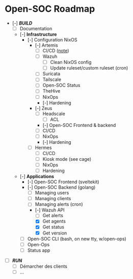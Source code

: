# Open-SOC Roadmap

- [-] ***BUILD***
  - [ ] Documentation
  - [-] **Infrastructure**
    - [-] Configuration NixOS
      - [-] Artemis
        - [ ] CI/CD ([note](https://mccd.space/posts/git-to-deploy/))
        - [ ] Wazuh
          - [ ] Clean NixOS config
          - [ ] Update ruleset/custom ruleset (cron)
        - [ ] Suricata
        - [ ] Tailscale
        - [ ] Open-SOC Status
        - [ ] TheHive
        - [ ] NixOps
        - [-] Hardening
      - [-] Zeus
        - [ ] Headscale
          - [ ] ACL
        - [-] Open-SOC Frontend & backend
        - [ ] CI/CD
        - [ ] NixOps
        - [-] Hardening
      - [ ] Hermes
        - [ ] CI/CD
        - [ ] Kiosk mode (see cage)
        - [ ] NixOps
        - [ ] Hardening
  - [-] **Applications**
    - [-] Open-SOC Frontend (sveltekit)
    - [-] Open-SOC Backend (golang)
      - [ ] Managing users
      - [ ] Managing clients
      - [ ] Managing alerts (cron)
      - [-] Wazuh API
        - [ ] Get alerts
        - [x] Get agents
        - [x] Get status
        - [x] Get version
    - [ ] Open-SOC CLI (bash, on new tty, w/open-ops)
    - [ ] Open-Ops
    - [ ] Status app
- [ ] ***RUN***
  - [ ] Démarcher des clients
  - [ ] ...
